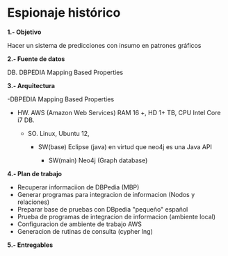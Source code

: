 Espionaje histórico
===================
**1.- Objetivo**

Hacer un sistema de predicciones con insumo en patrones gráficos

**2.- Fuente de datos**

DB. DBPEDIA Mapping Based Properties

**3.- Arquitectura**

-DBPEDIA Mapping Based Properties

- HW. AWS (Amazon Web Services) RAM 16 +, HD 1+ TB, CPU Intel Core i7 DB. 

    - SO. Linux, Ubuntu 12,

        - SW(base) Eclipse (java) en virtud que neo4j es una Java API

            - SW(main) Neo4j (Graph database)


**4.- Plan de trabajo**
- Recuperar informaciion de DBPedia (MBP) 
- Generar programas para integracion de informacion (Nodos y relaciones)
- Preparar base de pruebas con DBpedia "pequeño" español
- Prueba de programas de integracion de informacion (ambiente local)
- Configuracion de ambiente de trabajo AWS
- Generacion de rutinas de consulta (cypher lng)


**5.- Entregables**





